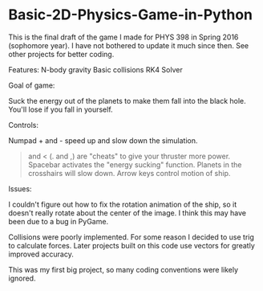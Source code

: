 # Basic-2D-Physics-Game-in-Python

This is the final draft of the game I made for PHYS 398 in Spring 2016
(sophomore year). I have not bothered to update it much since then. See other 
projects for better coding.

Features: 
N-body gravity
Basic collisions
RK4 Solver

Goal of game: 

Suck the energy out of the planets to make them fall into the black hole.
You'll lose if you fall in yourself.

Controls: 

Numpad + and - speed up and slow down the simulation.
> and < (. and ,) are "cheats" to give your thruster more power.
Spacebar activates the "energy sucking" function. Planets in the crosshairs will slow down.
Arrow keys control motion of ship.
    
Issues:

I couldn't figure out how to fix the rotation animation of the ship, so it
doesn't really rotate about the center of the image. I think this may have
been due to a bug in PyGame.

Collisions were poorly implemented. For some reason I decided to use trig
to calculate forces. Later projects built on this code use vectors for
greatly improved accuracy.

This was my first big project, so many coding conventions were likely
ignored.
